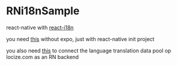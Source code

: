 # RNi18nSample

react-native with [react-i18n](https://github.com/i18next/react-i18next/tree/master/example/react-native-expo)

you need [this](https://github.com/DylanVann/i18next-react-native-language-detector) without expo, just with react-native init project

you also need [this](https://github.com/locize/locize-examples/tree/master/react-native-expo) to connect the language translation data pool op locize.com as an RN backend